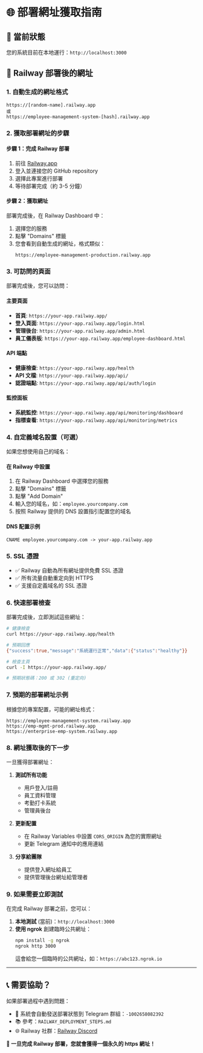 # 🌐 部署網址獲取指南

## 📍 當前狀態
您的系統目前在本地運行：`http://localhost:3000`

## 🚀 Railway 部署後的網址

### 1. 自動生成的網址格式
```
https://[random-name].railway.app
或
https://employee-management-system-[hash].railway.app
```

### 2. 獲取部署網址的步驟

#### 步驟 1：完成 Railway 部署
1. 前往 [Railway.app](https://railway.app)
2. 登入並連接您的 GitHub repository
3. 選擇此專案進行部署
4. 等待部署完成（約 3-5 分鐘）

#### 步驟 2：獲取網址
部署完成後，在 Railway Dashboard 中：
1. 選擇您的服務
2. 點擊 "Domains" 標籤
3. 您會看到自動生成的網址，格式類似：
   ```
   https://employee-management-production.railway.app
   ```

### 3. 可訪問的頁面
部署完成後，您可以訪問：

#### 主要頁面
- **首頁**: `https://your-app.railway.app/`
- **登入頁面**: `https://your-app.railway.app/login.html`
- **管理後台**: `https://your-app.railway.app/admin.html`
- **員工儀表板**: `https://your-app.railway.app/employee-dashboard.html`

#### API 端點
- **健康檢查**: `https://your-app.railway.app/health`
- **API 文檔**: `https://your-app.railway.app/api/`
- **認證端點**: `https://your-app.railway.app/api/auth/login`

#### 監控面板
- **系統監控**: `https://your-app.railway.app/api/monitoring/dashboard`
- **指標查看**: `https://your-app.railway.app/api/monitoring/metrics`

### 4. 自定義域名設置（可選）

如果您想使用自己的域名：

#### 在 Railway 中設置
1. 在 Railway Dashboard 中選擇您的服務
2. 點擊 "Domains" 標籤  
3. 點擊 "Add Domain"
4. 輸入您的域名，如：`employee.yourcompany.com`
5. 按照 Railway 提供的 DNS 設置指引配置您的域名

#### DNS 配置示例
```
CNAME employee.yourcompany.com -> your-app.railway.app
```

### 5. SSL 憑證
- ✅ Railway 自動為所有網址提供免費 SSL 憑證
- ✅ 所有流量自動重定向到 HTTPS
- ✅ 支援自定義域名的 SSL 憑證

### 6. 快速部署檢查

部署完成後，立即測試這些網址：

```bash
# 健康檢查
curl https://your-app.railway.app/health

# 預期回應
{"success":true,"message":"系統運行正常","data":{"status":"healthy"}}
```

```bash  
# 檢查主頁
curl -I https://your-app.railway.app/

# 預期狀態碼：200 或 302 (重定向)
```

### 7. 預期的部署網址示例

根據您的專案配置，可能的網址格式：
```
https://employee-management-system.railway.app
https://emp-mgmt-prod.railway.app  
https://enterprise-emp-system.railway.app
```

### 8. 網址獲取後的下一步

一旦獲得部署網址：

1. **測試所有功能**
   - 用戶登入/註冊
   - 員工資料管理  
   - 考勤打卡系統
   - 管理員後台

2. **更新配置**
   - 在 Railway Variables 中設置 `CORS_ORIGIN` 為您的實際網址
   - 更新 Telegram 通知中的應用連結

3. **分享給團隊**
   - 提供登入網址給員工
   - 提供管理後台網址給管理者

### 9. 如果需要立即測試

在完成 Railway 部署之前，您可以：

1. **本地測試** (當前)：`http://localhost:3000`
2. **使用 ngrok** 創建臨時公共網址：
   ```bash
   npm install -g ngrok
   ngrok http 3000
   ```
   這會給您一個臨時的公共網址，如：`https://abc123.ngrok.io`

---

## 📞 需要協助？

如果部署過程中遇到問題：
- 📱 系統會自動發送部署狀態到 Telegram 群組：`-1002658082392`
- 📚 參考：`RAILWAY_DEPLOYMENT_STEPS.md`
- 🌐 Railway 社群：[Railway Discord](https://discord.gg/railway)

**🎯 一旦完成 Railway 部署，您就會獲得一個永久的 https 網址！**